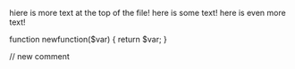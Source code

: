 hiere is more text at the top of the file!
here is some text!
here is even more text!

function newfunction($var) {
	return $var;
}

// new comment
